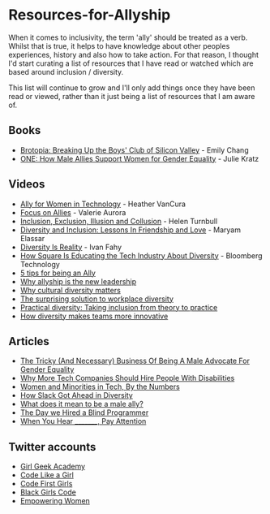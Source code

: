 # Resources-for-Allyship

When it comes to inclusivity, the term 'ally' should be treated as a verb. Whilst that is true, it helps to have knowledge about other peoples experiences, history and also how to take action. For that reason, I thought I'd start curating a list of resources that I have read or watched which are based around inclusion / diversity. 

This list will continue to grow and I'll only add things once they have been read or viewed, rather than it just being a list of resources that I am aware of.

## Books

  - [Brotopia: Breaking Up the Boys' Club of Silicon Valley](https://www.amazon.co.uk/Brotopia-Breaking-Boys-Silicon-Valley/dp/0735213534) - Emily Chang
  - [ONE: How Male Allies Support Women for Gender Equality](https://www.amazon.com/ONE-Allies-Support-Gender-Equality-ebook/dp/B0768M2H6X/ref=sr_1_1?s=digital-text&ie=UTF8&qid=1522426207&sr=1-1&keywords=julie+kratz+one) - Julie Kratz

## Videos

- [Ally for Women in Technology](https://www.youtube.com/watch?v=WDTMe77EV2Y) - Heather VanCura
- [Focus on Allies](https://www.youtube.com/watch?v=7xzZpt2e6nI) - Valerie Aurora
- [Inclusion, Exclusion, Illusion and Collusion](https://www.youtube.com/watch?v=zdV8OpXhl2g) - Helen Turnbull
- [Diversity and Inclusion: Lessons In Friendship and Love](https://www.youtube.com/watch?v=mzu3ira61k8) - Maryam Elassar
- [Diversity Is Reality](https://www.youtube.com/watch?v=EbODhGAyubw) - Ivan Fahy
- [How Square Is Educating the Tech Industry About Diversity](https://www.youtube.com/watch?v=fjoUY2lbQGE) - Bloomberg Technology
- [5 tips for being an Ally](https://www.youtube.com/watch?v=_dg86g-QlM0&t=3s)
- [Why allyship is the new leadership](https://www.youtube.com/watch?v=ccJfzS13ZtA&t=2s)
- [Why cultural diversity matters](https://www.youtube.com/watch?v=48RoRi0ddRU&t=6s)
- [The surprising solution to workplace diversity](https://www.youtube.com/watch?v=mtUlRYXJ0vI)
- [Practical diversity: Taking inclusion from theory to practice](https://www.youtube.com/watch?v=ExcDNly1DbI&t=8s)
- [How diversity makes teams more innovative](https://www.youtube.com/watch?v=lPtPG2lAmm4&t=2s)

## Articles

- [The Tricky (And Necessary) Business Of Being A Male Advocate For Gender Equality](https://www.fastcompany.com/3046555/the-tricky-and-necessary-business-of-being-a-male-advocate-for-gender-equ)
- [Why More Tech Companies Should Hire People With Disabilities](https://www.inc.com/zoe-henry/aapd-disability-equality-index-2017.html)
- [Women and Minorities in Tech, By the Numbers](https://www.wired.com/story/computer-science-graduates-diversity/)
- [How Slack Got Ahead in Diversity](https://www.theatlantic.com/technology/archive/2018/04/how-slack-got-ahead-in-diversity/558806/)
- [What does it mean to be a male ally?](https://www.huffingtonpost.com/entry/what-does-it-mean-to-be-a-male-ally_us_596d49d8e4b05561da5a5a05?guccounter=1)
- [The Day we Hired a Blind Programmer](https://blog.momocentral.com/the-day-we-hired-a-blind-coder-9c9d704bb08b)
- [When You Hear _______, Pay Attention](https://code.likeagirl.io/when-you-hear-pay-attention-337c3e677a42)

## Twitter accounts

- [Girl Geek Academy](https://twitter.com/GirlGeekAcademy)
- [Code Like a Girl](https://twitter.com/Code_LikeAGirl)
- [Code First Girls](https://twitter.com/CodeFirstGirls)
- [Black Girls Code](https://twitter.com/BlackGirlsCode)
- [Empowering Women](https://twitter.com/EmpowerWithTech)

